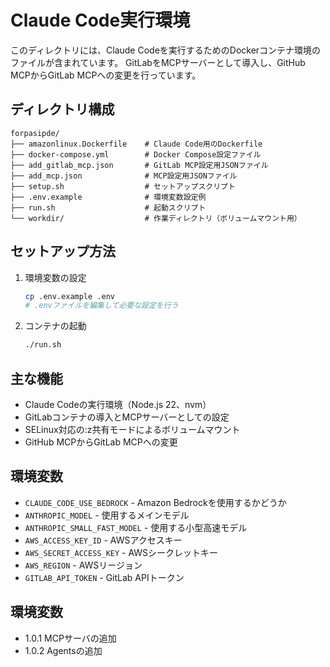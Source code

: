# Claude Code実行環境

このディレクトリには、Claude Codeを実行するためのDockerコンテナ環境のファイルが含まれています。
GitLabをMCPサーバーとして導入し、GitHub MCPからGitLab MCPへの変更を行っています。

## ディレクトリ構成

```
forpasipde/
├── amazonlinux.Dockerfile    # Claude Code用のDockerfile
├── docker-compose.yml        # Docker Compose設定ファイル
├── add_gitlab_mcp.json       # GitLab MCP設定用JSONファイル
├── add_mcp.json              # MCP設定用JSONファイル
├── setup.sh                  # セットアップスクリプト
├── .env.example              # 環境変数設定例
├── run.sh                    # 起動スクリプト
└── workdir/                  # 作業ディレクトリ（ボリュームマウント用）
```

## セットアップ方法

1. 環境変数の設定
   ```bash
   cp .env.example .env
   # .envファイルを編集して必要な設定を行う
   ```

2. コンテナの起動
   ```bash
   ./run.sh
   ```

## 主な機能

- Claude Codeの実行環境（Node.js 22、nvm）
- GitLabコンテナの導入とMCPサーバーとしての設定
- SELinux対応の:z共有モードによるボリュームマウント
- GitHub MCPからGitLab MCPへの変更

## 環境変数

- `CLAUDE_CODE_USE_BEDROCK` - Amazon Bedrockを使用するかどうか
- `ANTHROPIC_MODEL` - 使用するメインモデル
- `ANTHROPIC_SMALL_FAST_MODEL` - 使用する小型高速モデル
- `AWS_ACCESS_KEY_ID` - AWSアクセスキー
- `AWS_SECRET_ACCESS_KEY` - AWSシークレットキー
- `AWS_REGION` - AWSリージョン
- `GITLAB_API_TOKEN` - GitLab APIトークン

## 環境変数

- 1.0.1 MCPサーバの追加
- 1.0.2 Agentsの追加

